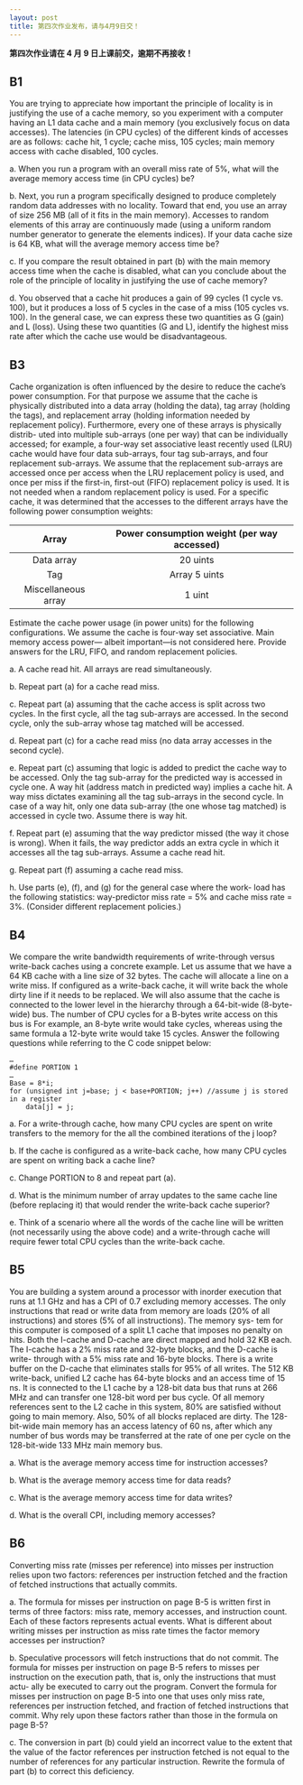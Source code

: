 ```yaml
---
layout: post
title: 第四次作业发布，请与4月9日交！
---
```



**第四次作业请在 4 月 9 日上课前交，逾期不再接收！**

## B1

You are trying to appreciate how important the principle of
locality  is  in  justifying  the  use  of  a  cache  memory,  so  you  experiment  with  a
computer having an L1 data cache and a main memory (you exclusively focus on
data accesses). The latencies (in CPU cycles) of the different kinds of accesses
are as follows: cache hit, 1 cycle; cache miss, 105 cycles; main memory access
with cache disabled, 100 cycles.

a. When you run a program with an overall miss rate of 5%, what
will the average memory access time (in CPU cycles) be?

b. Next, you run a program specifically designed to produce completely 
 random data addresses with no locality. Toward that end, you use an
array of size 256 MB (all of it fits in the main memory). Accesses to random
elements of this array are continuously made (using a uniform random number
generator to generate the elements indices). If your data cache size is 64 KB,
what will the average memory access time be?

c. If you compare the result obtained in part (b) with the main memory 
access time when the cache is disabled, what can you conclude about the
role of the principle of locality in justifying the use of cache memory?

d. You observed that a cache hit produces a gain of 99 cycles (1 cycle
vs. 100), but it produces a loss of 5 cycles in the case of a miss (105 cycles vs.
100). In the general case, we can express these two quantities as G (gain) and
L (loss). Using these two quantities (G and L), identify the highest miss rate
after which the cache use would be disadvantageous.


## B3

 Cache organization is often influenced by the
desire to reduce the cache’s power consumption. For that purpose we assume that
the cache is physically distributed into a data array (holding the data), tag array
(holding  the  tags),  and  replacement  array  (holding  information  needed  by
replacement policy). Furthermore, every one of these arrays is physically distrib-
uted into multiple sub-arrays (one per way) that can be individually accessed; for
example, a four-way set associative least recently used (LRU) cache would have
four data sub-arrays, four tag  sub-arrays,  and four replacement  sub-arrays. We
assume that the replacement sub-arrays are accessed once per access when the
LRU replacement policy is used, and once per miss if the first-in, first-out (FIFO)
replacement policy is used. It is not needed when a random replacement policy is
used.  For  a  specific cache,  it was determined that the accesses  to  the  different
arrays have the following power consumption weights:


| Array |  Power consumption weight (per way accessed) |
|:------:| :--------:| 
| Data array | 20 uints  |
| Tag | Array 5 uints |
| Miscellaneous array | 1 uint |


Estimate the cache power usage (in power units) for the following configurations.
We  assume  the  cache  is  four-way  set  associative.  Main  memory  access  power—
albeit important—is not considered here. Provide answers for the LRU, FIFO, and
random replacement policies.

a. A cache read hit. All arrays are read simultaneously.

b. Repeat part (a) for a cache read miss.

c. Repeat part (a) assuming that the cache access is split across two
cycles. In  the first cycle, all the tag sub-arrays are accessed. In  the  second
cycle, only the sub-array whose tag matched will be accessed.

d. Repeat part (c) for a cache read miss (no data array accesses in the
second cycle).

e. Repeat part (c) assuming that logic is added to predict the cache
way to be accessed. Only the tag sub-array for the predicted way is accessed
in cycle one. A way hit (address match in predicted way) implies a cache hit.
A way miss dictates examining all the tag sub-arrays in the second cycle. In
case  of a  way hit, only  one  data  sub-array  (the  one whose  tag matched) is
accessed in cycle two. Assume there is way hit.

f. Repeat part (e) assuming that the way predictor missed (the way it
chose is wrong). When it fails, the way predictor adds an extra cycle in which
it accesses all the tag sub-arrays. Assume a cache read hit.

g. Repeat part (f) assuming a cache read miss.

h. Use parts (e), (f), and (g) for the general case where the work-
load has the following statistics: way-predictor miss rate = 5% and cache
miss rate = 3%. (Consider different replacement policies.)


## B4

 We  compare  the  write  bandwidth  requirements  of
write-through versus write-back caches using a concrete example. Let us assume
that we have a 64 KB cache with a line size of 32 bytes. The cache will allocate a
line on a write miss. If configured as a write-back cache, it will write back the
whole dirty line if it needs to be replaced. We will also assume that the cache is
connected to the lower level in the hierarchy through a 64-bit-wide (8-byte-wide)
bus. The number of CPU cycles for a B-bytes write access on this bus is
For example, an 8-byte write would take  cycles, whereas using
the same formula a 12-byte write would take 15 cycles. Answer the following
questions while referring to the C code snippet below:

	…
	#define PORTION 1 
	… 
	Base = 8*i; 
	for (unsigned int j=base; j < base+PORTION; j++) //assume j is stored in a register
		data[j] = j;


a.  For a write-through  cache, how  many CPU  cycles  are  spent on
write transfers to the memory for the all the combined iterations of the j loop?

b. If the cache is configured as a write-back cache, how many CPU
cycles are spent on writing back a cache line?

c.  Change PORTION to 8 and repeat part (a).

d. What is the minimum number of array updates to the same cache
line (before replacing it) that would render the write-back cache superior?

e. Think of a scenario where all the words of the cache line will be
written (not necessarily using the above code) and a write-through cache will
require fewer total CPU cycles than the write-back cache.



## B5

You  are  building  a  system  around  a  processor  with  inorder 
execution that runs at 1.1 GHz and has a CPI of 0.7 excluding memory
accesses. The only instructions that read or write data from memory are loads
(20% of all instructions) and stores (5% of all instructions). The memory sys-
tem for this computer is composed of a split L1 cache that imposes no penalty
on hits. Both the I-cache and D-cache are direct mapped and hold 32 KB each.
The I-cache has a 2% miss rate and 32-byte blocks, and the D-cache is write-
through with a 5% miss rate and 16-byte blocks. There is a write buffer on the
D-cache that eliminates stalls for 95% of all writes. The 512 KB write-back,
unified L2 cache has 64-byte blocks and an access time of 15 ns. It is connected
to the L1 cache by a 128-bit data bus that runs at 266 MHz and can transfer one
128-bit word per bus cycle. Of all memory references sent to the L2 cache in
this system, 80% are satisfied without going to main memory. Also, 50% of all
blocks replaced are dirty. The 128-bit-wide main memory has an access latency
of 60 ns, after which any number of bus words may be transferred at the rate of
one per cycle on the 128-bit-wide 133 MHz main memory bus.

a.  What is the average memory access time for instruction accesses?

b.  What is the average memory access time for data reads?

c.  What is the average memory access time for data writes?

d.  What is the overall CPI, including memory accesses?



## B6

 Converting  miss  rate  (misses  per  reference)  into  misses  per
instruction  relies  upon  two  factors:  references  per  instruction  fetched  and  the
fraction of fetched instructions that actually commits.

a.  The formula for misses per instruction on page B-5 is written first in
terms of three factors: miss rate, memory accesses, and instruction count. Each
of these factors represents actual events. What is different about writing misses
per instruction as miss rate times the factor memory accesses per instruction?

b.  Speculative processors will fetch instructions that do not commit.
The  formula  for  misses  per  instruction  on  page  B-5  refers  to  misses  per
instruction on the execution path, that is, only the instructions that must actu-
ally be executed to carry out the program. Convert the formula for misses per
instruction  on  page  B-5  into  one  that  uses  only  miss  rate,  references  per
instruction  fetched,  and  fraction  of  fetched  instructions  that  commit.  Why
rely upon these factors rather than those in the formula on page B-5?

c. The conversion in part (b) could yield an incorrect value to the
extent  that  the  value  of  the  factor  references  per  instruction  fetched  is  not
equal to the number of references for any particular instruction. Rewrite the
formula of part (b) to correct this deficiency.
